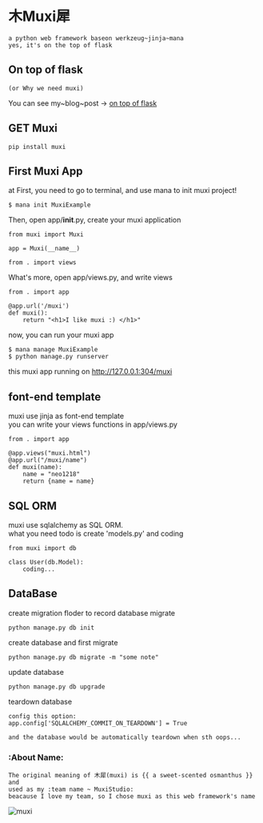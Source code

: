 木Muxi犀
===

	a python web framework baseon werkzeug~jinja~mana
	yes, it's on the top of flask

## On top of flask

	(or Why we need muxi)
You can see my~blog~post -> [on top of flask]()

## GET Muxi

	pip install muxi

## First Muxi App
at First, you need to go to terminal, and use mana to init muxi project!

	$ mana init MuxiExample

Then, open app/__init__.py, create your muxi application

	from muxi import Muxi

	app = Muxi(__name__)

	from . import views

What's more, open app/views.py, and write views

	from . import app

	@app.url('/muxi')
	def muxi():
		return "<h1>I like muxi :) </h1>"

now, you can run your muxi app

	$ mana manage MuxiExample
	$ python manage.py runserver

this muxi app running on http://127.0.0.1:304/muxi

## font-end template
muxi use jinja as font-end template <br/>
you can write your views functions in app/views.py

	from . import app

	@app.views("muxi.html")
	@app.url("/muxi/name")
	def muxi(name):
		name = "neo1218"
		return {name = name}


## SQL ORM
muxi use sqlalchemy as SQL ORM. <br/>
what you need todo is create 'models.py' and coding

	from muxi import db

	class User(db.Model):
		coding...

## DataBase
create migration floder to record database migrate

	python manage.py db init

create database and first migrate

	python manage.py db migrate -m "some note"

update database

	python manage.py db upgrade

teardown database

	config this option:
	app.config['SQLALCHEMY_COMMIT_ON_TEARDOWN'] = True

	and the database would be automatically teardown when sth oops...


### :About Name:

	The original meaning of 木犀(muxi) is {{ a sweet-scented osmanthus }} and
	used as my :team name ~ MuxiStudio:
	beacause I love my team, so I chose muxi as this web framework's name

![muxi](http://7xj431.com1.z0.glb.clouddn.com/slogan_bg.png)
